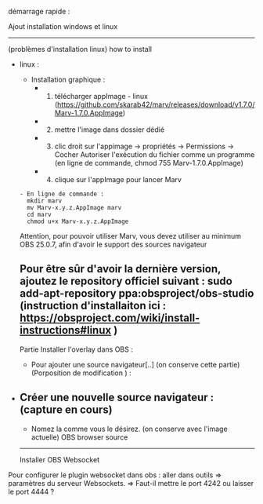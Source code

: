 démarrage rapide :


Ajout installation windows et linux

-----------------------------------

(problèmes d'installation linux)
how to install 
- linux :
     - Installation graphique :
        - 1) télécharger appImage - linux (https://github.com/skarab42/marv/releases/download/v1.7.0/Marv-1.7.0.AppImage)

        - 2) mettre l'image dans dossier dédié

        - 3) clic droit sur l'appimage -> propriétés -> Permissions -> Cocher Autoriser l'exécution du fichier comme un programme
          (en ligne de commande, chmod 755 Marv-1.7.0.AppImage)

        - 4) clique sur l'appImage pour lancer Marv

      - En ligne de commande :
        mkdir marv
        mv Marv-x.y.z.AppImage marv
        cd marv
        chmod u+x Marv-x.y.z.AppImage

  Attention, pour pouvoir utiliser Marv, vous devez utiliser au minimum OBS 25.0.7, afin d'avoir le support des sources navigateur
  
  Pour être sûr d'avoir la dernière version, ajoutez le repository officiel suivant : sudo add-apt-repository ppa:obsproject/obs-studio
  (instruction d'installaiton ici : https://obsproject.com/wiki/install-instructions#linux )
  -----------------------------------------
  Partie Installer l'overlay dans OBS :
  - Pour ajouter une source navigateur[..] (on conserve cette partie) 
(Porposition de modification ) :
- Créer une nouvelle source navigateur : (capture en cours)
  - 
  - Nomez la comme vous le désirez. (on conserve avec l'image actuelle)
OBS browser source
  
  -----------------------------------------
  
  Installer OBS Websocket

Pour configurer le plugin websocket dans obs : aller dans outils => paramètres du serveur Websockets. 
=> Faut-il mettre le port 4242 ou laisser le port 4444 ? 
